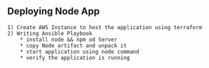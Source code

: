 ## Deploying Node App 
    1) Create AWS Instance to host the application using terraform
    2) Writing Ansible Playbook 
        * install node && npm od Server 
        * copy Node artifact and unpack it 
        * start application using node command 
        * verify the application is running 